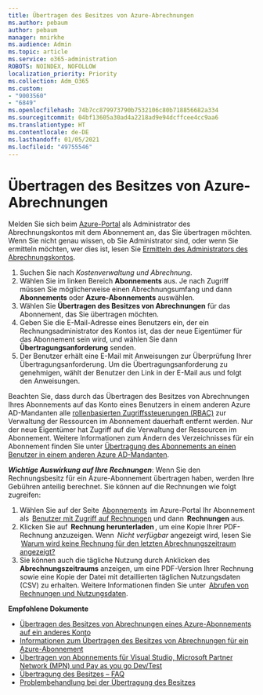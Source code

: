 ```yaml
---
title: Übertragen des Besitzes von Azure-Abrechnungen
ms.author: pebaum
author: pebaum
manager: mnirkhe
ms.audience: Admin
ms.topic: article
ms.service: o365-administration
ROBOTS: NOINDEX, NOFOLLOW
localization_priority: Priority
ms.collection: Adm_O365
ms.custom:
- "9003560"
- "6849"
ms.openlocfilehash: 74b7cc879973790b7532106c80b718856682a334
ms.sourcegitcommit: 04bf13605a30ad4a2218ad9e94dcffcee4cc9aa6
ms.translationtype: HT
ms.contentlocale: de-DE
ms.lasthandoff: 01/05/2021
ms.locfileid: "49755546"
---
```

# <a name="transfer-azure-billing-ownership"></a>Übertragen des Besitzes von Azure-Abrechnungen

Melden Sie sich beim [Azure-Portal](https://portal.azure.com/) als Administrator des Abrechnungskontos mit dem Abonnement an, das Sie übertragen möchten. Wenn Sie nicht genau wissen, ob Sie Administrator sind, oder wenn Sie ermitteln möchten, wer dies ist, lesen Sie [Ermitteln des Administrators des Abrechnungskontos](https://docs.microsoft.com/azure/cost-management-billing/understand/subscription-transfer#whoisaa).

1. Suchen Sie nach _Kostenverwaltung und Abrechnung_.
1. Wählen Sie im linken Bereich **Abonnements** aus. Je nach Zugriff müssen Sie möglicherweise einen Abrechnungsumfang und dann **Abonnements** oder **Azure-Abonnements** auswählen.
1. Wählen Sie **Übertragen des Besitzes von Abrechnungen** für das Abonnement, das Sie übertragen möchten.
1. Geben Sie die E-Mail-Adresse eines Benutzers ein, der ein Rechnungsadministrator des Kontos ist, das der neue Eigentümer für das Abonnement sein wird, und wählen Sie dann **Übertragungsanforderung** senden.
1. Der Benutzer erhält eine E-Mail mit Anweisungen zur Überprüfung Ihrer Übertragungsanforderung. Um die Übertragungsanforderung zu genehmigen, wählt der Benutzer den Link in der E-Mail aus und folgt den Anweisungen.

Beachten Sie, dass durch das Übertragen des Besitzes von Abrechnungen Ihres Abonnements auf das Konto eines Benutzers in einem anderen Azure AD-Mandanten alle [rollenbasierten Zugriffssteuerungen (RBAC)](https://docs.microsoft.com/azure/role-based-access-control/overview?WT.mc_id=Portal-Microsoft_Azure_Support) zur Verwaltung der Ressourcen im Abonnement dauerhaft entfernt werden. Nur der neue Eigentümer hat Zugriff auf die Verwaltung der Ressourcen im Abonnement. Weitere Informationen zum Ändern des Verzeichnisses für ein Abonnement finden Sie unter [Übertragung des Abonnements an einen Benutzer in einem anderen Azure AD-Mandanten](https://docs.microsoft.com/azure/active-directory/managed-identities-azure-resources/known-issues?WT.mc_id=Portal-Microsoft_Azure_Support).

_**Wichtige Auswirkung auf Ihre Rechnungen**_: Wenn Sie den Rechnungsbesitz für ein Azure-Abonnement übertragen haben, werden Ihre Gebühren anteilig berechnet. Sie können auf die Rechnungen wie folgt zugreifen:  

1. Wählen Sie auf der Seite  [Abonnements](https://portal.azure.com/#blade/Microsoft_Azure_Billing/SubscriptionsBlade)  im Azure-Portal Ihr Abonnement als  [Benutzer mit Zugriff auf Rechnungen](https://docs.microsoft.com/azure/cost-management-billing/manage/manage-billing-access?WT.mc_id=Portal-Microsoft_Azure_Support) und dann  **Rechnungen** aus.
1. Klicken Sie auf  **Rechnung herunterladen** , um eine Kopie Ihrer PDF-Rechnung anzuzeigen. Wenn  _Nicht verfügbar_ angezeigt wird, lesen Sie  [Warum wird keine Rechnung für den letzten Abrechnungszeitraum angezeigt?](https://docs.microsoft.com/azure/cost-management-billing/manage/download-azure-invoice-daily-usage-date?WT.mc_id=Portal-Microsoft_Azure_Support#noinvoice)
1. Sie können auch die tägliche Nutzung durch Anklicken des **Abrechnungszeitraums** anzeigen, um eine PDF-Version Ihrer Rechnung sowie eine Kopie der Datei mit detaillierten täglichen Nutzungsdaten (CSV) zu erhalten. Weitere Informationen finden Sie unter  [Abrufen von Rechnungen und Nutzungsdaten](https://docs.microsoft.com/azure/cost-management-billing/manage/download-azure-invoice-daily-usage-date?WT.mc_id=Portal-Microsoft_Azure_Support).

**Empfohlene Dokumente**

- [Übertragen des Besitzes von Abrechnungen eines Azure-Abonnements auf ein anderes Konto](https://docs.microsoft.com/azure/cost-management-billing/manage/billing-subscription-transfer)
- [Informationen zum Übertragen des Besitzes von Abrechnungen für ein Azure-Abonnement](https://docs.microsoft.com//azure/cost-management-billing/understand/subscription-transfer)
- [Übertragen von Abonnements für Visual Studio, Microsoft Partner Network (MPN) und Pay as you go Dev/Test](https://docs.microsoft.com/azure/billing/billing-subscription-transfer?WT.mc_id=Portal-Microsoft_Azure_Support#transferring-visual-studio-microsoft-partner-network-mpn-and-pay-as-you-go-devtest-subscriptions)
- [Übertragung des Besitzes – FAQ](https://docs.microsoft.com/azure/billing/billing-subscription-transfer?WT.mc_id=Portal-Microsoft_Azure_Support#frequently-asked-questions-faq-for-senders)
- [Problembehandlung bei der Übertragung des Besitzes](https://docs.microsoft.com/azure/billing/billing-subscription-transfer?WT.mc_id=Portal-Microsoft_Azure_Support#troubleshooting)
